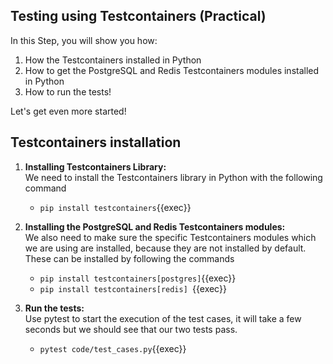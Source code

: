 ## Testing using Testcontainers (Practical)

In this Step, you will show you how:

1. How the Testcontainers installed in Python
2. How to get the PostgreSQL and Redis Testcontainers modules installed in Python
3. How to run the tests!

Let's get even more started!

## Testcontainers installation

1. **Installing Testcontainers Library:** <br/>
We need to install the Testcontainers library in Python with the following command
	- `pip install testcontainers`{{exec}}

2. **Installing the PostgreSQL and Redis Testcontainers modules:** <br/>
We also need to make sure the specific Testcontainers modules which we are using are installed, because they are not installed by default. These can be installed by following the commands
	- `pip install testcontainers[postgres]`{{exec}}
	- `pip install testcontainers[redis] `{{exec}}

3. **Run the tests:** <br/>
Use pytest to start the execution of the test cases, it will take a few seconds but we should see that our two tests pass.
	- `pytest code/test_cases.py`{{exec}}
